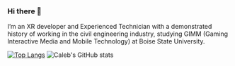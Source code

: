 ### Hi there 👋
I’m an XR developer and Experienced Technician with a demonstrated history of working in the civil engineering industry, studying GIMM (Gaming Interactive Media and Mobile Technology) at Boise State University.
<!--
**calebcram/calebcram** is a ✨ _special_ ✨ repository because its `README.md` (this file) appears on your GitHub profile.

Here are some ideas to get you started:

- 🔭 I’m currently working on ...
- 🌱 I’m currently learning ...
- 👯 I’m looking to collaborate on ...
- 🤔 I’m looking for help with ...
- 💬 Ask me about ...
- 📫 How to reach me: https://www.linkedin.com/in/caleb-cram-devloper...
- 😄 Pronouns: ...
- ⚡ Fun fact: ...
-->
[![Top Langs](https://github-readme-stats.vercel.app/api/top-langs/?username=calebcram&langs_count=6&layout=compact&theme=radical)](https://github.com/calebcram/github-readme-stats)
![Caleb's GitHub stats](https://github-readme-stats.vercel.app/api?username=calebcram&show_icons=true&theme=radical)
